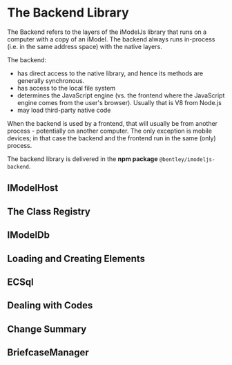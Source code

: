 # The Backend Library

The Backend refers to the layers of the iModelJs library that runs on a computer with a copy of an iModel. The backend always runs in-process (i.e. in the same address space) with the native layers.

The backend:

* has direct access to the native library, and hence its methods are generally synchronous.
* has access to the local file system
* determines the JavaScript engine (vs. the frontend where the JavaScript engine comes from the user's browser). Usually that is V8 from Node.js
* may load third-party native code

When the backend is used by a frontend, that will usually be from another process - potentially on another computer. The only exception is mobile devices; in that case the backend and the frontend run in the same (only) process.

The backend library is delivered in the **npm package** `@bentley/imodeljs-backend`.

## IModelHost

## The Class Registry

## IModelDb

## Loading and Creating Elements

## ECSql

## Dealing with Codes

## Change Summary

## BriefcaseManager

